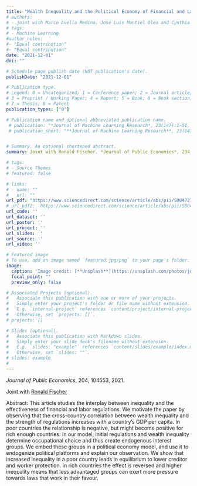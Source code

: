 ```yaml
---
title: "Wealth Inequality and the Political Economy of Financial and Labour Regulations"
# authors:
# - joint with Marco Avella Medina, José Luis Montiel Olea and Cynthia Rush
# tags:
# - Machine Learning
#author_notes:
#- "Equal contribution"
#- "Equal contribution"
date: "2021-12-01"
doi: ""

# Schedule page publish date (NOT publication's date).
publishDate: "2021-12-01"

# Publication type.
# Legend: 0 = Uncategorized; 1 = Conference paper; 2 = Journal article;
# 3 = Preprint / Working Paper; 4 = Report; 5 = Book; 6 = Book section;
# 7 = Thesis; 8 = Patent
publication_types: ["0"]

# Publication name and optional abbreviated publication name.
 # publication: "*Journal of Machine Learning Research*, 23(147):1−51, 2022."
 # publication_short: "**Journal of Machine Learning Research**, 23(147):1−51, 2022."


# Summary. An optional shortened abstract.
summary: Joint with Ronald Fischer. *Journal of Public Economics*, 204, 104553, 2021.

# tags:
# - Source Themes
# featured: false

# links:
# - name: ""
#   url: ""
url_pdf: "https://www.sciencedirect.com/science/article/abs/pii/S0047272721001894"
# url_pdf2: 'https://www.sciencedirect.com/science/article/abs/pii/S0047272721001894'
url_code: ''
url_dataset: ''
url_poster: ''
url_project: ''
url_slides: ''
url_source: ''
url_video: ''

# Featured image
# To use, add an image named `featured.jpg/png` to your page's folder. 
image:
  caption: 'Image credit: [**Unsplash**](https://unsplash.com/photos/jdD8gXaTZsc)'
  focal_point: ""
  preview_only: false

# Associated Projects (optional).
#   Associate this publication with one or more of your projects.
#   Simply enter your project's folder or file name without extension.
#   E.g. `internal-project` references `content/project/internal-project/index.md`.
#   Otherwise, set `projects: []`.
# projects: []

# Slides (optional).
#   Associate this publication with Markdown slides.
#   Simply enter your slide deck's filename without extension.
#   E.g. `slides: "example"` references `content/slides/example/index.md`.
#   Otherwise, set `slides: ""`.
# slides: example
#
---
```

*Journal of Public Economics*, 204, 104553, 2021.


Joint with  <a href="https://sites.google.com/site/ronaldfischerdiicea/cv-1"> Ronald Fischer</a> </span></div>


 
Abstract:  This article studies the interplay between inequality and the effectiveness of financial and labor regulations. We motivate the paper by observing that the cross-country correlation between wealth inequality and the strength of regulations increases with a country’s GDP per capita. In poor countries the relationship is negative, but might become positive for rich enough countries. In our model, initial regulations and wealth inequality determine occupational choice and thus create endogenous interest groups. We embed these groups in a political economy model, and use it to endogenize political platforms and explain our observation. We show that increased inequality in a poor country leads in equilibrium to lower creditor and worker protection. In rich countries the effect is reversed and higher inequality means that less advantaged groups can exert more pressure towards laws that work in their favour.
